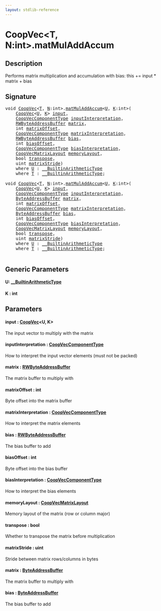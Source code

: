 ```yaml
---
layout: stdlib-reference
---
```


# CoopVec\<T, N:int\>\.matMulAddAccum

## Description

Performs matrix multiplication and accumulation with bias: this += input * matrix + bias



## Signature 

<pre>
<span class="code_keyword">void</span> <a href="index.md" class="code_type">CoopVec</a>&lt;<a href="index.md#typeparam-T" class="code_type">T</a>, <a href="index.md#decl-N" class="code_var">N</a>:<span class="code_keyword">int</span>&gt;.<a href="matmuladdaccum-369.md">matMulAddAccum</a>&lt;<a href="matmuladdaccum-369.md#typeparam-U" class="code_type">U</a>, <a href="matmuladdaccum-369.md#decl-K" class="code_var">K</a>:<span class="code_keyword">int</span>&gt;(
    <a href="index.md" class="code_type">CoopVec</a>&lt;<a href="matmuladdaccum-369.md#typeparam-U" class="code_type">U</a>, <a href="matmuladdaccum-369.md#decl-K" class="code_var">K</a>&gt; <a href="matmuladdaccum-369.md#decl-input" class="code_param">input</a>,
    <a href="../coopveccomponenttype-047g/index.md" class="code_type">CoopVecComponentType</a> <a href="matmuladdaccum-369.md#decl-inputInterpretation" class="code_param">inputInterpretation</a>,
    <a href="../rwbyteaddressbuffer-0126d/index.md" class="code_type">RWByteAddressBuffer</a> <a href="matmuladdaccum-369.md#decl-matrix" class="code_param">matrix</a>,
    <span class="code_keyword">int</span> <a href="matmuladdaccum-369.md#decl-matrixOffset" class="code_param">matrixOffset</a>,
    <a href="../coopveccomponenttype-047g/index.md" class="code_type">CoopVecComponentType</a> <a href="matmuladdaccum-369.md#decl-matrixInterpretation" class="code_param">matrixInterpretation</a>,
    <a href="../rwbyteaddressbuffer-0126d/index.md" class="code_type">RWByteAddressBuffer</a> <a href="matmuladdaccum-369.md#decl-bias" class="code_param">bias</a>,
    <span class="code_keyword">int</span> <a href="matmuladdaccum-369.md#decl-biasOffset" class="code_param">biasOffset</a>,
    <a href="../coopveccomponenttype-047g/index.md" class="code_type">CoopVecComponentType</a> <a href="matmuladdaccum-369.md#decl-biasInterpretation" class="code_param">biasInterpretation</a>,
    <a href="../coopvecmatrixlayout-047d/index.md" class="code_type">CoopVecMatrixLayout</a> <a href="matmuladdaccum-369.md#decl-memoryLayout" class="code_param">memoryLayout</a>,
    <span class="code_keyword">bool</span> <a href="matmuladdaccum-369.md#decl-transpose" class="code_param">transpose</a>,
    <span class="code_keyword">uint</span> <a href="matmuladdaccum-369.md#decl-matrixStride" class="code_param">matrixStride</a>)
    <span class='code_keyword'>where</span> <a href="matmuladdaccum-369.md#typeparam-U" class="code_type">U</a> : <a href="../../interfaces/0_builtinarithmetictype-029j/index.md" class="code_type">__BuiltinArithmeticType</a>
    <span class='code_keyword'>where</span> <a href="index.md#typeparam-T" class="code_type">T</a> : <a href="../../interfaces/0_builtinarithmetictype-029j/index.md" class="code_type">__BuiltinArithmeticType</a>;

<span class="code_keyword">void</span> <a href="index.md" class="code_type">CoopVec</a>&lt;<a href="index.md#typeparam-T" class="code_type">T</a>, <a href="index.md#decl-N" class="code_var">N</a>:<span class="code_keyword">int</span>&gt;.<a href="matmuladdaccum-369.md">matMulAddAccum</a>&lt;<a href="matmuladdaccum-369.md#typeparam-U" class="code_type">U</a>, <a href="matmuladdaccum-369.md#decl-K" class="code_var">K</a>:<span class="code_keyword">int</span>&gt;(
    <a href="index.md" class="code_type">CoopVec</a>&lt;<a href="matmuladdaccum-369.md#typeparam-U" class="code_type">U</a>, <a href="matmuladdaccum-369.md#decl-K" class="code_var">K</a>&gt; <a href="matmuladdaccum-369.md#decl-input" class="code_param">input</a>,
    <a href="../coopveccomponenttype-047g/index.md" class="code_type">CoopVecComponentType</a> <a href="matmuladdaccum-369.md#decl-inputInterpretation" class="code_param">inputInterpretation</a>,
    <a href="../byteaddressbuffer-04b/index.md" class="code_type">ByteAddressBuffer</a> <a href="matmuladdaccum-369.md#decl-matrix" class="code_param">matrix</a>,
    <span class="code_keyword">int</span> <a href="matmuladdaccum-369.md#decl-matrixOffset" class="code_param">matrixOffset</a>,
    <a href="../coopveccomponenttype-047g/index.md" class="code_type">CoopVecComponentType</a> <a href="matmuladdaccum-369.md#decl-matrixInterpretation" class="code_param">matrixInterpretation</a>,
    <a href="../byteaddressbuffer-04b/index.md" class="code_type">ByteAddressBuffer</a> <a href="matmuladdaccum-369.md#decl-bias" class="code_param">bias</a>,
    <span class="code_keyword">int</span> <a href="matmuladdaccum-369.md#decl-biasOffset" class="code_param">biasOffset</a>,
    <a href="../coopveccomponenttype-047g/index.md" class="code_type">CoopVecComponentType</a> <a href="matmuladdaccum-369.md#decl-biasInterpretation" class="code_param">biasInterpretation</a>,
    <a href="../coopvecmatrixlayout-047d/index.md" class="code_type">CoopVecMatrixLayout</a> <a href="matmuladdaccum-369.md#decl-memoryLayout" class="code_param">memoryLayout</a>,
    <span class="code_keyword">bool</span> <a href="matmuladdaccum-369.md#decl-transpose" class="code_param">transpose</a>,
    <span class="code_keyword">uint</span> <a href="matmuladdaccum-369.md#decl-matrixStride" class="code_param">matrixStride</a>)
    <span class='code_keyword'>where</span> <a href="matmuladdaccum-369.md#typeparam-U" class="code_type">U</a> : <a href="../../interfaces/0_builtinarithmetictype-029j/index.md" class="code_type">__BuiltinArithmeticType</a>
    <span class='code_keyword'>where</span> <a href="index.md#typeparam-T" class="code_type">T</a> : <a href="../../interfaces/0_builtinarithmetictype-029j/index.md" class="code_type">__BuiltinArithmeticType</a>;

</pre>

## Generic Parameters

####  <a id="typeparam-U"></a>U: [\_\_BuiltinArithmeticType](../../interfaces/0_builtinarithmetictype-029j/index.md)
####  <a id="decl-K"></a>K  : int

## Parameters

####  <a id="decl-input"></a>input  : [CoopVec](index.md)\<U, K\>
The input vector to multiply with the matrix

####  <a id="decl-inputInterpretation"></a>inputInterpretation  : [CoopVecComponentType](../coopveccomponenttype-047g/index.md)
How to interpret the input vector elements (must not be packed)

####  <a id="decl-matrix"></a>matrix  : [RWByteAddressBuffer](../rwbyteaddressbuffer-0126d/index.md)
The matrix buffer to multiply with

####  <a id="decl-matrixOffset"></a>matrixOffset  : int
Byte offset into the matrix buffer

####  <a id="decl-matrixInterpretation"></a>matrixInterpretation  : [CoopVecComponentType](../coopveccomponenttype-047g/index.md)
How to interpret the matrix elements

####  <a id="decl-bias"></a>bias  : [RWByteAddressBuffer](../rwbyteaddressbuffer-0126d/index.md)
The bias buffer to add

####  <a id="decl-biasOffset"></a>biasOffset  : int
Byte offset into the bias buffer

####  <a id="decl-biasInterpretation"></a>biasInterpretation  : [CoopVecComponentType](../coopveccomponenttype-047g/index.md)
How to interpret the bias elements

####  <a id="decl-memoryLayout"></a>memoryLayout  : [CoopVecMatrixLayout](../coopvecmatrixlayout-047d/index.md)
Memory layout of the matrix (row or column major)

####  <a id="decl-transpose"></a>transpose  : bool
Whether to transpose the matrix before multiplication

####  <a id="decl-matrixStride"></a>matrixStride  : uint
Stride between matrix rows/columns in bytes

####  <a id="decl-matrix"></a>matrix  : [ByteAddressBuffer](../byteaddressbuffer-04b/index.md)
The matrix buffer to multiply with

####  <a id="decl-bias"></a>bias  : [ByteAddressBuffer](../byteaddressbuffer-04b/index.md)
The bias buffer to add



<script>
// Fix .md links to .html when on ReadTheDocs
if (window.location.hostname.includes('readthedocs') || 
    window.location.hostname.includes('rtfd.io')) {
  document.addEventListener('DOMContentLoaded', function() {
    const links = document.querySelectorAll('a');
    links.forEach(link => {
      if (link.getAttribute('href') && link.getAttribute('href').endsWith('.md')) {
        link.href = link.href.replace(/\.md($|#|\?)/, '.html$1');
      }
    });
  });
}
</script>
